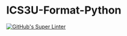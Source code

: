# ICS3U-Format-Python

[![GitHub's Super Linter](https://github.com/devin-jhu/ICS3U-Unit2-04-Python/workflows/GitHub's%20Super%20Linter/badge.svg)](https://github.com/devin-jhu/ICS3U-Unit2-04-Python/actions)

